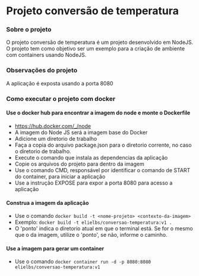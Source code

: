 # Projeto conversão de temperatura

### Sobre o projeto
O projeto conversão de temperatura é um projeto desenvolvido em NodeJS. O projeto tem como objetivo ser um exemplo para a criação de ambiente com containers usando NodeJS.

### Observações do projeto
A aplicação é exposta usando a porta 8080

### Como executar o projeto com docker

#### Use o docker hub para encontrar a imagem do node e monte o Dockerfile
- https://hub.docker.com/_/node
- A imagem do Node JS será a imagem base do Docker
- Adicione um diretorio de trabalho
- Faça a copia do arquivo package.json para o diretorio corrente, no caso o diretorio de trabalho.
- Execute o comando que instala as dependencias da aplicação
- Copie os arquivos do projeto para dentro da imagem
- Use o comando CMD, responsável por identificar o comando de START do container, para iniciar a aplicação
- Use a instrução EXPOSE para expor a porta 8080 para acesso a aplicação

#### Construa a imagem da aplicação
- Use o comando ```docker build -t <nome-projeto> <contexto-da-imagem>```
- Exemplo: ```docker build -t elielbs/conversao-temperatura:v1 .```
- O 'ponto' indica o diretorio atual em que o terminal está. Se for o mesmo que o da imagem, utilize o 'ponto', se não, informe o caminho.

#### Use a imagem para gerar um container
- Use o comando ```docker container run -d -p 8080:8080 elielbs/conversao-temperatura:v1```